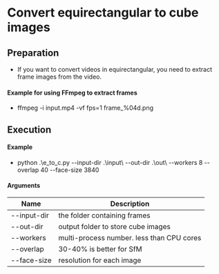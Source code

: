 # Convert equirectangular to cube images

## Preparation
- If you want to convert videos in equirectangular, you need to extract frame images from the video.
#### Example for using FFmpeg to extract frames
- ffmpeg -i input.mp4 -vf fps=1 frame_%04d.png

## Execution
#### Example
- python .\e_to_c.py --input-dir .\input\ --out-dir .\out\ --workers 8 --overlap 40 --face-size 3840

#### Arguments
|Name|Description|
|----|----|
|--input-dir|the folder containing frames|
|--out-dir|output folder to store cube images|
|--workers|multi-process number. less than CPU cores|
|--overlap|30-40% is better for SfM|
|--face-size|resolution for each image|
